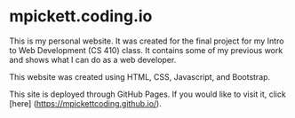 # mpickett.coding.io
This is my personal website. It was created for the final project for my Intro to Web Development (CS 410) class. It contains some of my previous work and shows what I can do as a web developer.

This website was created using HTML, CSS, Javascript, and Bootstrap.

This site is deployed through GitHub Pages. If you would like to visit it, click [here] (https://mpickettcoding.github.io/).

